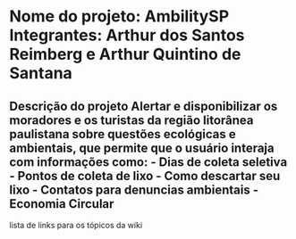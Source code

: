 <h1>Nome do projeto: AmbilitySP
Integrantes: Arthur dos Santos Reimberg e Arthur Quintino de Santana</h1>

<h2>Descrição do projeto
Alertar e disponibilizar os moradores e os turistas da região litorânea paulistana sobre questões ecológicas e ambientais, que permite que o usuário interaja com informações como:
- Dias de coleta seletiva
- Pontos de coleta de lixo
- Como descartar seu lixo
- Contatos para denuncias ambientais
- Economia Circular
</h2>

lista de links para os tópicos da wiki 
